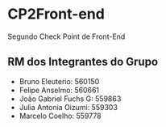 # CP2Front-end

Segundo Check Point de Front-End

## RM dos Integrantes do Grupo

- Bruno Eleuterio: 560150
- Felipe Anselmo: 560661
- João Gabriel Fuchs G: 559863 
- Julia Antonia Oizumi: 559303
- Marcelo Coelho: 559778 
